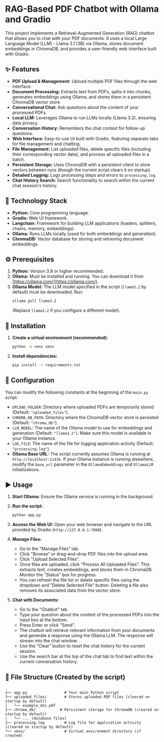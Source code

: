 # RAG-Based PDF Chatbot with Ollama and Gradio

This project implements a Retrieval-Augmented Generation (RAG) chatbot that allows you to chat with your PDF documents. It uses a local Large Language Model (LLM) - Llama 3.1 (3B) via Ollama, stores document embeddings in ChromaDB, and provides a user-friendly web interface built with Gradio.

## ✨ Features

* **PDF Upload & Management:** Upload multiple PDF files through the web interface.
* **Document Processing:** Extracts text from PDFs, splits it into chunks, generates embeddings using Ollama, and stores them in a persistent ChromaDB vector store.
* **Conversational Chat:** Ask questions about the content of your processed PDFs.
* **Local LLM:** Leverages Ollama to run LLMs locally (Llama 3.2), ensuring data privacy.
* **Conversation History:** Remembers the chat context for follow-up questions.
* **Web Interface:** Easy-to-use UI built with Gradio, featuring separate tabs for file management and chatting.
* **File Management:** List uploaded files, delete specific files (including their corresponding vector data), and process all uploaded files in a batch.
* **Persistent Storage:** Uses ChromaDB with a persistent client to store vectors between runs (though the current script clears it on startup).
* **Detailed Logging:** Logs processing steps and errors to `processing.log`.
* **Chat History Search:** Search functionality to search within the current chat session's history.

## 🔧 Technology Stack

* **Python:** Core programming language.
* **Gradio:** Web UI framework.
* **Langchain:** Framework for building LLM applications (loaders, splitters, chains, memory, embeddings).
* **Ollama:** Runs LLMs locally (used for both embeddings and generation).
* **ChromaDB:** Vector database for storing and retrieving document embeddings.

## ⚙️ Prerequisites

1.  **Python:** Version 3.8 or higher recommended.
2.  **Ollama:** Must be installed and running. You can download it from [https://ollama.com/](https://ollama.com/).
3.  **Ollama Model:** The LLM model specified in the script (`llama3.2` by default) must be downloaded. Run:
    ```bash
    ollama pull llama3.2
    ```
    (Replace `llama3.2` if you configure a different model).

## 🚀 Installation

1.  **Create a virtual environment (recommended):**
    ```bash
    python -m venv venv
    ```

2.  **Install dependencies:**
    ```bash
    pip install -r requirements.txt
    ```

## 🔧 Configuration

You can modify the following constants at the beginning of the `main.py` script:

* `UPLOAD_FOLDER`: Directory where uploaded PDFs are temporarily stored (Default: `"uploaded_files"`).
* `CHROMA_DB_PATH`: Directory where the ChromaDB vector store is persisted (Default: `"chroma_db"`).
* `LLM_MODEL`: The name of the Ollama model to use for embeddings and generation (Default: `"llama3.2"`). Make sure this model is available in your Ollama instance.
* `LOG_FILE`: The name of the file for logging application activity (Default: `"processing.log"`).
* **Ollama Base URL:** The script currently assumes Ollama is running at `http://localhost:11434`. If your Ollama instance is running elsewhere, modify the `base_url` parameter in the `OllamaEmbeddings` and `OllamaLLM` initializations.


## ▶️ Usage

1.  **Start Ollama:** Ensure the Ollama service is running in the background.
2.  **Run the script:**
    ```bash
    python app.py
    ```
3.  **Access the Web UI:** Open your web browser and navigate to the URL provided by Gradio (`http://127.0.0.1:7860`).

4.  **Manage Files:**
    * Go to the "Manage Files" tab.
    * Click "Browse" or drag-and-drop PDF files into the upload area.
    * Click "Upload Selected Files".
    * Once files are uploaded, click "Process All Uploaded Files". This extracts text, creates embeddings, and stores them in ChromaDB. Monitor the "Status" box for progress.
    * You can refresh the file list or delete specific files using the dropdown and "Delete Selected File" button. Deleting a file also removes its associated data from the vector store.

5.  **Chat with Documents:**
    * Go to the "Chatbot" tab.
    * Type your question about the content of the processed PDFs into the input box at the bottom.
    * Press Enter or click "Send".
    * The chatbot will retrieve relevant information from your documents and generate a response using the Ollama LLM. The response will stream into the chat window.
    * Use the "Clear" button to reset the chat history for the current session.
    * Use the search bar at the top of the chat tab to find text within the current conversation history.


## 📁 File Structure (Created by the script)

```
.
├── app.py                 # Your main Python script
├── uploaded_files/        # Stores uploaded PDF files (cleared on startup by default)
│   └── example_doc.pdf
├── chroma_db/           # Persistent storage for ChromaDB (cleared on startup by default)
│   └── ... (database files)
├── processing.log         # Log file for application activity (cleared on startup by default)
└── venv/                  # Virtual environment directory (if created)
```
